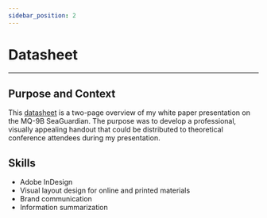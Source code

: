 ```yaml
---
sidebar_position: 2
---
```

# Datasheet

---

## Purpose and Context

This [datasheet](https://www.dropbox.com/scl/fi/d7zyxrc2h7oi4jbznkjkr/JGuinoiseau-Datasheet.pdf?rlkey=694i4a49sdq1arrzv79fcysqf&st=fjr8yygu&dl=0) is a two-page overview of my white paper presentation on the MQ-9B SeaGuardian. The purpose was to develop a professional, visually appealing handout that could be distributed to theoretical conference attendees during my presentation.

## Skills
- Adobe InDesign
- Visual layout design for online and printed materials
- Brand communication
- Information summarization